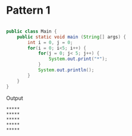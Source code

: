 # Pattern 1
``` java

public class Main {
	public static void main (String[] args) {
		int i = 0, j = 0;
		for(i = 0; i<5; i++) {
			for(j = 0; j< 5; j++) {
				System.out.print("*");
			}
			System.out.println();
		}
	}
}
```

Output
```
*****
*****
*****
*****
*****
```






